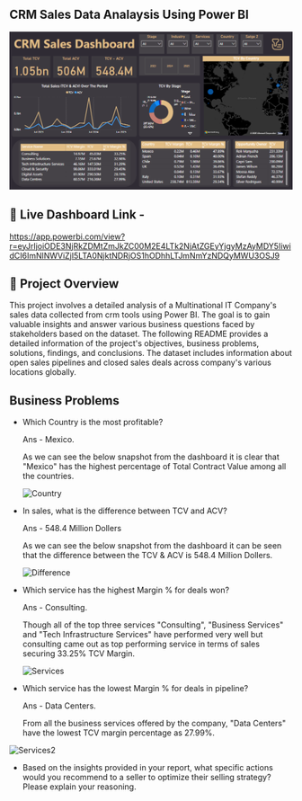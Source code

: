 ## CRM Sales Data Analaysis Using Power BI

![Power BI](https://github.com/DhananjayPimple/crm-sales-analysis/blob/main/Dashboard.png?raw=true)

## 🚀 Live Dashboard Link - 
https://app.powerbi.com/view?r=eyJrIjoiODE3NjRkZDMtZmJkZC00M2E4LTk2NjAtZGEyYjgyMzAyMDY5IiwidCI6ImNlNWViZjI5LTA0NjktNDRjOS1hODhhLTJmNmYzNDQyMWU3OSJ9

## 📖 Project Overview

This project involves a detailed analysis of a Multinational IT Company's sales data collected from crm tools using Power BI. The goal is to gain valuable insights and answer various business questions faced by stakeholders based on the dataset. The following README provides a detailed information of the project's objectives, business problems, solutions, findings, and conclusions. The dataset includes information about open sales pipelines and closed sales deals across company's various locations globally.

## Business Problems 

- Which Country is the most profitable?

  Ans - Mexico.
  
  As we can see the below snapshot from the dashboard it is clear that "Mexico" has the highest percentage of Total Contract Value among all the countries.

  ![Country]()
  
- In sales, what is the difference between TCV and ACV?

  Ans - 548.4 Million Dollers

  As we can see the below snapshot from the dashboard it can be seen that the difference between the TCV & ACV is 548.4 Million Dollers.

  ![Difference]()
  
- Which service has the highest Margin % for deals won?

  Ans - Consulting.

  Though all of the top three services "Consulting", "Business Services" and "Tech Infrastructure Services" have performed very well but consulting came out as top performing service in 
  terms of sales securing 33.25% TCV Margin.

  ![Services]()

-	Which service has the lowest Margin % for deals in pipeline?

    Ans - Data Centers.

    From all the business services offered by the company, "Data Centers" have the lowest TCV margin percentage as 27.99%.

  ![Services2]()
  
- Based on the insights provided in your report, what specific actions would you recommend to a seller to optimize their selling strategy? Please explain your reasoning.

